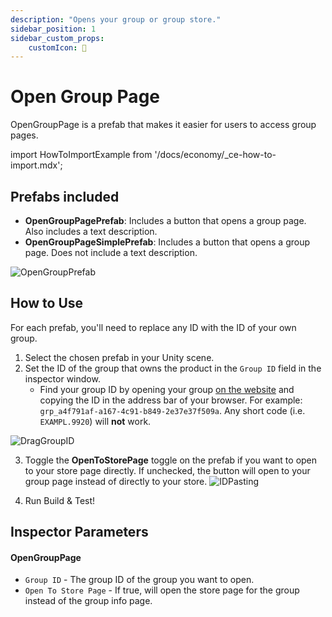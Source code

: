 ```yaml
---
description: "Opens your group or group store."
sidebar_position: 1
sidebar_custom_props:
    customIcon: 🔗
---
```


# Open Group Page

OpenGroupPage is a prefab that makes it easier for users to access group pages.

import HowToImportExample from '/docs/economy/_ce-how-to-import.mdx';

<HowToImportExample/>

## Prefabs included
* **OpenGroupPagePrefab**: Includes a button that opens a group page. Also includes a text description.
* **OpenGroupPageSimplePrefab**: Includes a button that opens a group page. Does not include a text description.

![OpenGroupPrefab](/img/economy/examples/Comparison-OpenGroupPage.png "Compares group prefabs.")

## How to Use

For each prefab, you'll need to replace any ID with the ID of your own group.

1. Select the chosen prefab in your Unity scene.
2. Set the ID of the group that owns the product in the `Group ID` field in the inspector window.
    -   Find your group ID by opening your group [on the website](https://vrchat.com/home/groups) and copying the ID in the address bar of your browser. For example: `grp_a4f791af-a167-4c91-b849-2e37e37f509a`. Any short code (i.e. `EXAMPL.9920`) will **not** work.

![DragGroupID](/img/economy/examples/Group-Id-Copying.png "Where to put the group ID.")

3. Toggle the **OpenToStorePage** toggle on the prefab if you want to open to your store page directly. If unchecked, the button will open to your group page instead of directly to your store.
![IDPasting](/img/economy/examples/Group-versus-Store-links.png "Instructions on finding and pasting IDs.")

6. Run Build & Test!

## Inspector Parameters

#### OpenGroupPage 
* `Group ID` - The group ID of the group you want to open.
* `Open To Store Page` - If true, will open the store page for the group instead of the group info page.